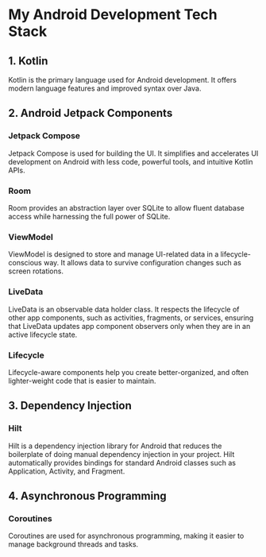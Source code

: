 # My Android Development Tech Stack

## 1. Kotlin
Kotlin is the primary language used for Android development. It offers modern language features and improved syntax over Java.

## 2. Android Jetpack Components
### Jetpack Compose
Jetpack Compose is used for building the UI. It simplifies and accelerates UI development on Android with less code, powerful tools, and intuitive Kotlin APIs.

### Room
Room provides an abstraction layer over SQLite to allow fluent database access while harnessing the full power of SQLite.

### ViewModel
ViewModel is designed to store and manage UI-related data in a lifecycle-conscious way. It allows data to survive configuration changes such as screen rotations.

### LiveData
LiveData is an observable data holder class. It respects the lifecycle of other app components, such as activities, fragments, or services, ensuring that LiveData updates app component observers only when they are in an active lifecycle state.

### Lifecycle
Lifecycle-aware components help you create better-organized, and often lighter-weight code that is easier to maintain.

## 3. Dependency Injection
### Hilt
Hilt is a dependency injection library for Android that reduces the boilerplate of doing manual dependency injection in your project. Hilt automatically provides bindings for standard Android classes such as Application, Activity, and Fragment.

## 4. Asynchronous Programming
### Coroutines
Coroutines are used for asynchronous programming, making it easier to manage background threads and tasks.
